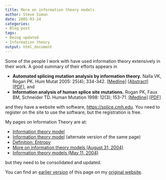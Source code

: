 ```yaml
---
title: More on information theory models
author: Steve Simon
date: 2005-03-24
categories:
- Blog post
tags:
- Being updated
- Information theory
output: html_document
---
```

Some of the people I work with have used information theory extensively
in their work. A good summary of their efforts appears in

- **Automated splicing mutation analysis by information theory.**
Nalla VK, Rogan PK. Hum Mutat 2005: 25(4); 334-342.
[\[Medline\]](http://www.ncbi.nlm.nih.gov/entrez/query.fcgi?cmd=Retrieve&db=PubMed&list_uids=15776446&dopt=Abstract)
[\[Abstract\]](http://www3.interscience.wiley.com/cgi-bin/abstract/110431165/ABSTRACT)
[\[PDF\]](http://www.sce.umkc.edu/~roganp/Information/articles/humu20040428final),
and
- **Information analysis of human splice site mutations.** Rogan PK,
Faux BM, Schneider TD. Human Mutation 1998: 12(3); 153-71.
[\[Medline\]](http://www.ncbi.nlm.nih.gov/entrez/query.fcgi?cmd=Retrieve&db=PubMed&list_uids=9711873&dopt=Abstract)
[\[PDF\]](http://www.sce.umkc.edu/~roganp/Information/articles/rogan_humu_1998.pdf)

and they have a website with software, <https://splice.cmh.edu>. You
need to register on the site to use the software, but the registration
is free.

My pages on Information Theory are at:

- [Information theory model](../model/information.asp)
- [Information theory model](../model/InfoModel.htm) (alternate
version of the same page)
- [Definition:
Entropy](www.childrensmercy.org/definitions/entropy.htm)
- [More on information theory models (August
31, 2004)](http://www.pmean.com/weblog2004/information1.asp)
- [Information theory models (May
11, 2004)](http://www.pmean.com/weblog2004/information.asp)

but they need to be consolidated and updated.

You can find an [earlier version][sim1] of this page on my [original website][sim2].


[sim1]: http://www.pmean.com/05/InformationTheory.html
[sim2]: http://www.pmean.com/original_site.html
